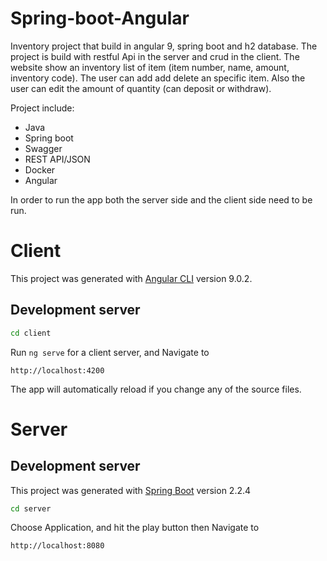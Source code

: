 # Spring-boot-Angular
Inventory project that build in angular 9, spring boot and h2 database.
The project is build with restful Api in the server and crud in the client.
The website show an inventory list of item (item number, name, amount, inventory code).
The user can add add delete an specific item.
Also the user can edit the amount of quantity (can deposit or withdraw).

Project include:
- Java
- Spring boot
- Swagger
- REST API/JSON
- Docker
- Angular 

In order to run the app both the server side and the client side need to be run.

# Client

This project was generated with [Angular CLI](https://github.com/angular/angular-cli) version 9.0.2.

## Development server

```sh
cd client
```
Run `ng serve` for a client server, and 
Navigate to 
```
http://localhost:4200
```
The app will automatically reload if you change any of the source files.

# Server

## Development server

This project was generated with [Spring Boot](https://spring.io) version 2.2.4

```sh
cd server
```

Choose Application, and hit the play button then
Navigate to
```
http://localhost:8080
```

